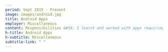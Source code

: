 ```yaml
---
period: Sept 2015 - Present
image: images/android.jpg
title: Android Apps
employer: Miscellaneous
content: Responsibilities &#58; I learnt and worked with apps requiring client-server architeccture to a simple two player stand-alone game. To name a few easyRide, a small chatting app etc..
h-title: Android Apps
h-subtitle: Miscellaneous
subtitle-link: " "
---
```

